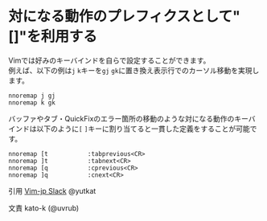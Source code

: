 # 対になる動作のプレフィクスとして"[]"を利用する

Vimでは好みのキーバインドを自らで設定することができます。  
例えば、以下の例は`j` `k`キーを`gj` `gk`に置き換え表示行でのカーソル移動を実現します。  

```vim
nnoremap j gj
nnoremap k gk
```

バッファやタブ・QuickFixのエラー箇所の移動のような対になる動作のキーバインドは以下のように`[` `]`キーに割り当てると一貫した定義をすることが可能です。  

```vim
nnoremap [t           :tabprevious<CR>
nnoremap ]t           :tabnext<CR>
nnoremap [q           :cprevious<CR>
nnoremap ]q           :cnext<CR>
```

引用 [Vim-jp Slack](https://vim-jp.org/slacklog/C01JSLDQZH6/2021/01/#ts-1609907852.004700) @yutkat

文責 kato-k (@uvrub)
